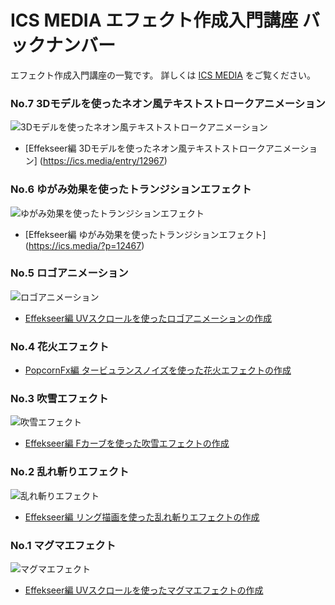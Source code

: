# ICS MEDIA エフェクト作成入門講座 バックナンバー

エフェクト作成入門講座の一覧です。
詳しくは [ICS MEDIA](http://ics.media/) をご覧ください。

### No.7 3Dモデルを使ったネオン風テキストストロークアニメーション  
![3Dモデルを使ったネオン風テキストストロークアニメーション](https://ics.media/wp-content/uploads/2016/07/160712_effect06_text_rainbow_low.gif)
- [Effekseer編 3Dモデルを使ったネオン風テキストストロークアニメーション]
(https://ics.media/entry/12967)

### No.6 ゆがみ効果を使ったトランジションエフェクト  
![ゆがみ効果を使ったトランジションエフェクト](https://ics.media/wp-content/uploads/2016/06/160602_effect05_anime05.gif)
- [Effekseer編 ゆがみ効果を使ったトランジションエフェクト]
(https://ics.media/?p=12467)

### No.5 ロゴアニメーション 
![ロゴアニメーション](https://ics.media/wp-content/uploads/2016/04/160405_logo_animation_all_mini.gif)
- [Effekseer編 UVスクロールを使ったロゴアニメーションの作成](https://ics.media/entry/11650)

### No.4 花火エフェクト 
- [PopcornFx編 タービュランスノイズを使った花火エフェクトの作成](https://ics.media/entry/10921)

### No.3 吹雪エフェクト 
![吹雪エフェクト](https://ics.media/wp-content/uploads/2015/12/151214_effect_anime3.gif)
- [Effekseer編 Fカーブを使った吹雪エフェクトの作成](https://ics.media/entry/10377)

### No.2 乱れ斬りエフェクト 
![乱れ斬りエフェクト](https://ics.media/wp-content/uploads/2015/09/150915_sord_multi_320.gif)
- [Effekseer編 リング描画を使った乱れ斬りエフェクトの作成](https://ics.media/entry/8674)

### No.1 マグマエフェクト
![マグマエフェクト](https://ics.media/wp-content/uploads/2015/08/150818_effect_all3.gif)
- [Effekseer編 UVスクロールを使ったマグマエフェクトの作成](https://ics.media/entry/8674)
